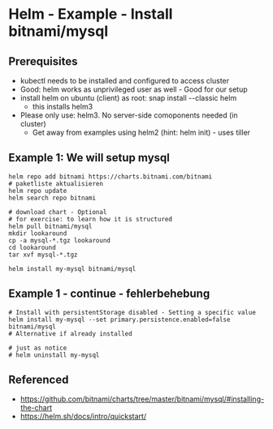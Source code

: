 # Helm - Example - Install bitnami/mysql 

## Prerequisites 

  * kubectl needs to be installed and configured to access cluster
  * Good: helm works as unprivileged user as well - Good for our setup 
  * install helm on ubuntu (client) as root: snap install --classic helm 
    * this installs helm3
  * Please only use: helm3. No server-side comoponents needed (in cluster) 
    * Get away from examples using helm2 (hint: helm init) - uses tiller  

## Example 1: We will setup mysql

```
helm repo add bitnami https://charts.bitnami.com/bitnami 
# paketliste aktualisieren
helm repo update
helm search repo bitnami 
```

```
# download chart - Optional 
# for exercise: to learn how it is structured 
helm pull bitnami/mysql
mkdir lookaround 
cp -a mysql-*.tgz lookaround
cd lookaround
tar xvf mysql-*.tgz 
```

```
helm install my-mysql bitnami/mysql
```


## Example 1 - continue - fehlerbehebung 

```
# Install with persistentStorage disabled - Setting a specific value 
helm install my-mysql --set primary.persistence.enabled=false bitnami/mysql
# Alternative if already installed 

# just as notice 
# helm uninstall my-mysql 

```

## Referenced

  * https://github.com/bitnami/charts/tree/master/bitnami/mysql/#installing-the-chart
  * https://helm.sh/docs/intro/quickstart/
